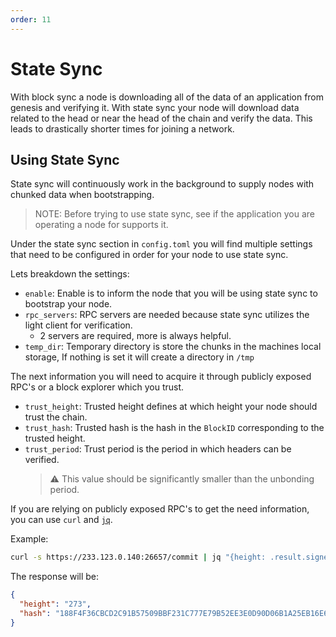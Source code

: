 ```yaml
--- 
order: 11
---
```


# State Sync

With block sync a node is downloading all of the data of an application from genesis and verifying it.
With state sync your node will download data related to the head or near the head of the chain and verify the data.
This leads to drastically shorter times for joining a network.

## Using State Sync

State sync will continuously work in the background to supply nodes with chunked data when bootstrapping.

> NOTE: Before trying to use state sync, see if the application you are operating a node for supports it.

Under the state sync section in `config.toml` you will find multiple settings that need to be configured in order for your node to use state sync.

Lets breakdown the settings:

- `enable`: Enable is to inform the node that you will be using state sync to bootstrap your node.
- `rpc_servers`: RPC servers are needed because state sync utilizes the light client for verification.
    - 2 servers are required, more is always helpful.
- `temp_dir`: Temporary directory is store the chunks in the machines local storage, If nothing is set it will create a directory in `/tmp`

The next information you will need to acquire it through publicly exposed RPC's or a block explorer which you trust.

- `trust_height`: Trusted height defines at which height your node should trust the chain.
- `trust_hash`: Trusted hash is the hash in the `BlockID` corresponding to the trusted height.
- `trust_period`: Trust period is the period in which headers can be verified.
  > :warning: This value should be significantly smaller than the unbonding period.

If you are relying on publicly exposed RPC's to get the need information, you can use `curl` and [`jq`](https://jqlang.github.io/jq/).

Example:

```bash
curl -s https://233.123.0.140:26657/commit | jq "{height: .result.signed_header.header.height, hash: .result.signed_header.commit.block_id.hash}"
```

The response will be:

```json
{
  "height": "273",
  "hash": "188F4F36CBCD2C91B57509BBF231C777E79B52EE3E0D90D06B1A25EB16E6E23D"
}
```
